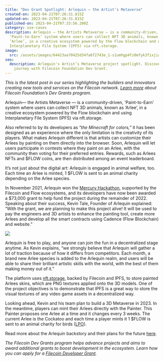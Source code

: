 ```yaml
---
title: "Dev Grant Spotlight: Arlequin — the Artist’s Metaverse"
created-on: 2023-04-21T07:26:31.815Z
updated-on: 2023-04-21T07:26:31.815Z
published-on: 2023-04-21T07:33:56.200Z
category: use-cases
description: Arlequin — the Artists Metaverse — is a community-driven,
  ‘Paint-to-Earn’ system where users can collect NFT 3D animals, known as
  ‘Arlee’, in a creative ecosystem powered by the Flow blockchain and using
  Interplanetary File System (IPFS) via nft.storage.
image:
  src: /assets/images/64423aa70425d34fa6f2743e_1-s1umhgp4fz8mfyk3fixjia.png
seo:
  description: Arlequin's Artist’s Metaverse project spotlight. Discover their
    journey with Filecoin Foundation Dev Grant.
---
```


_This is the latest post in our series highlighting the builders and innovators creating new tools and services on the Filecoin network. [Learn more](https://grants.filecoin.io/) about Filecoin Foundation’s Dev Grants program._

Arlequin— the Artists Metaverse — is a community-driven, ‘Paint-to-Earn’ system where users can collect NFT 3D animals, known as ‘Arlee’, in a creative ecosystem powered by the Flow blockchain and using Interplanetary File System (IPFS) via nft.storage.

Also referred to by its developers as “_the Minecraft for colors,”_ it has been designed as an experience where the only limitation is the creativity of its players. What makes Arlequin different is that artists can customize their Arlees by painting on them directly into the browser. Soon, Arlequin will let users participate in contests where they paint on an Arlee, with the community then voting for their preferred entries. Rewards, such as Arlees NFTs and $FLOW coins, are then distributed among an event leaderboard.

It’s not just about the digital art: Arlequin is engaged in animal welfare, too. Each time an Arlee is minted, 1 $FLOW is sent to an animal charity depending on the Arlee species.

In November 2021, Arlequin won the [Mercury Hackathon](https://mercuryhackathon2021.com/#:~:text=At%20the%20Mercury%20Hackathon%202021,to%20innovate%20and%20redefine%20boundaries.), supported by the Filecoin and Flow ecosystems, and its developers have now been awarded a $73,000 grant to help fund the project during the remainder of 2022. Speaking about their success, Kevin Tale, Founder of Arlequin explained: “With the grant, we are planning to make this project alive! It will be used to pay the engineers and 3D artists to enhance the painting tool, create more Arlees and develop all the smart contracts using Cadence (Flow Blockchain) and website.”

![](/assets/images/643e68ab0688955a1029c7b7_1-cz75xlg5leu6pxrsdzdqqq.png)

Arlequin is free to play, and anyone can join the fun in a decentralized stage anytime. As Kevin explains, “we strongly believe that Arlequin will gather a lot of traction because of how it differs from competitors. Each month, a brand new Arlee species is added to the Arlequin realm, and users will be able to share their brilliant artistic skills with the world, with the best of them making money out of it.”

The platform uses [nft.storage](https://nft.storage/), backed by Filecoin and IPFS, to store painted Arlees skins, which are PNG textures applied onto the 3D models. One of the project objectives is to demonstrate that IPFS is a great way to store the visual textures of any video game assets in a decentralized way.

Looking ahead, Kevin and his team plan to build a 3D Metaverse in 2023. In the meantime, players can mint their Arlees directly with the Painter. This Painter proposes one Arlee at a time and it changes every 3 weeks. The current Arlee is the Cockatoo and each time a player mints it 1 $FLOW is sent to an animal charity for birds ([LPO](https://www.lpo.fr/)).

Read more about the Arlequin backstory and their plans for the future [here](https://medium.com/@arlequinnft/arlequin-the-minecraft-for-colors-30b5bd3bf58f).

_The Filecoin Dev Grants program helps advance projects and aims to award additional grants to boost development in the ecosystem. Learn how you can apply for a [Filecoin Developer Grant](https://github.com/filecoin-project/devgrants/blob/master/README.md)._
